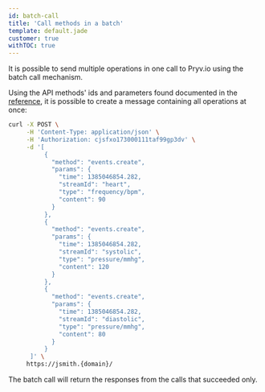 ```yaml
---
id: batch-call
title: 'Call methods in a batch'
template: default.jade
customer: true
withTOC: true
---
```


It is possible to send multiple operations in one call to Pryv.io using the batch call mechanism.

Using the API methods' ids and parameters found documented in the [reference](http://api.pryv.com/reference/), it is possible to create a message containing all operations at once:

```bash
curl -X POST \
     -H 'Content-Type: application/json' \
     -H 'Authorization: cjsfxo173000111taf99gp3dv' \
     -d '[
          {
            "method": "events.create",
            "params": {
              "time": 1385046854.282,
              "streamId": "heart",
              "type": "frequency/bpm",
              "content": 90
            }
          },
          {
            "method": "events.create",
            "params": {
              "time": 1385046854.282,
              "streamId": "systolic",
              "type": "pressure/mmhg",
              "content": 120
            }
          },
          {
            "method": "events.create",
            "params": {
              "time": 1385046854.282,
              "streamId": "diastolic",
              "type": "pressure/mmhg",
              "content": 80
            }
          }
      ]' \
     https://jsmith.{domain}/
```

The batch call will return the responses from the calls that succeeded only.
